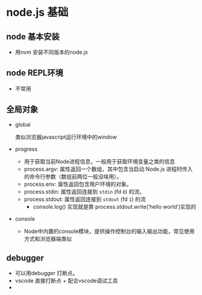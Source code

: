 # node.js 基础

## node 基本安装

- 用nvm 安装不同版本的node.js



## node REPL环境

- 不常用 



## 全局对象

- global

  类似浏览器javascript运行环境中的window

- progress

  - 用于获取当前Node进程信息，一般用于获取环境变量之类的信息
  - process.argv:   属性返回一个数组，其中包含当启动 Node.js 进程时传入的命令行参数（数组前两位一般没啥用）。
  - process.env: 属性返回包含用户环境的对象。
  - process.stdin:  属性返回连接到 `stdin` (fd `0`) 的流。
  - process.stdout: 属性返回连接到 `stdout` (fd `1`) 的流
    - console.log()  实现就是靠 process.stdout.write(‘hello world’)实现的

- console

  - Node中内置的console模块，提供操作控制台的输入输出功能，常见使用方式和浏览器端类似
  

## debugger
- 可以用debugger 打断点。
- vscode 直接打断点 + 配合vscode调试工具
- 
